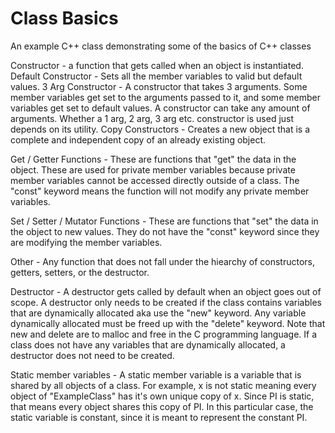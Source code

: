 # Class Basics
An example C++ class demonstrating some of the basics of C++ classes
  
Constructor - a function that gets called when an object is instantiated.
    Default Constructor
        - Sets all the member variables to valid but default values.
    3 Arg Constructor
        - A constructor that takes 3 arguments. Some member variables get set to the arguments passed
          to it, and some member variables get set to default values. A constructor can take any amount
          of arguments. Whether a 1 arg, 2 arg, 3 arg etc. constructor is used just depends on its utility.
    Copy Constructors
        - Creates a new object that is a complete and independent copy of an already existing object.

Get / Getter Functions
    - These are functions that "get" the data in the object. These are used for private
      member variables because private member variables cannot be accessed directly outside of a class.
      The "const" keyword means the function will not modify any private member variables.

Set / Setter / Mutator Functions
    - These are functions that "set" the data in the object to new values. They do not have the "const"
      keyword since they are modifying the member variables.
  
Other
    - Any function that does not fall under the hiearchy of constructors, getters, setters, or
      the destructor.

Destructor
    - A destructor gets called by default when an object goes out of scope. A destructor only needs
      to be created if the class contains variables that are dynamically allocated aka use the "new"
      keyword. Any variable dynamically allocated must be freed up with the "delete" keyword. Note
      that new and delete are to malloc and free in the C programming language. If a class does not
      have any variables that are dynamically allocated, a destructor does not need to be created.

Static member variables
    - A static member variable is a variable that is shared by all objects of a class. For example, x
      is not static meaning every object of "ExampleClass" has it's own unique copy of x. Since PI
      is static, that means every object shares this copy of PI. In this particular case, the static
      variable is constant, since it is meant to represent the constant PI.
